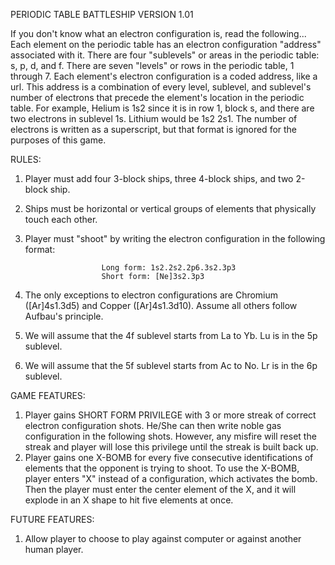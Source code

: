 PERIODIC TABLE BATTLESHIP VERSION 1.01

If you don't know what an electron configuration is, read the following...
    Each element on the periodic table has an electron configuration "address" associated with it. There are four "sublevels" or areas in the periodic table: s, p, d, and f. There are seven "levels" or rows in the periodic table, 1 through 7. Each element's electron configuration is a coded address, like a url. This address is a combination of every level, sublevel, and sublevel's number of electrons that precede the element's location in the periodic table. For example, Helium is 1s2 since it is in row 1, block s, and there are two electrons in sublevel 1s. Lithium would be 1s2 2s1. The number of electrons is written as a superscript, but that format is ignored for the purposes of this game. 



RULES:
1. Player must add four 3-block ships, three 4-block ships, and two 2-block ship.
2. Ships must be horizontal or vertical groups of elements that physically touch each other.
2. Player must "shoot" by writing the electron configuration in the following format: 
                
                        Long form: 1s2.2s2.2p6.3s2.3p3
                        Short form: [Ne]3s2.3p3

3. The only exceptions to electron configurations are Chromium ([Ar]4s1.3d5) and Copper ([Ar]4s1.3d10). Assume all others follow Aufbau's principle. 
5. We will assume that the 4f sublevel starts from La to Yb. Lu is in the 5p sublevel.
6. We will assume that the 5f sublevel starts from Ac to No. Lr is in the 6p sublevel.



GAME FEATURES:
1. Player gains SHORT FORM PRIVILEGE with 3 or more streak of correct electron configuration shots. He/She can then write noble gas configuration in the following shots. However, any misfire will reset the streak and player will lose this privilege until the streak is built back up. 
2. Player gains one X-BOMB for every five consecutive identifications of elements that the opponent is trying to shoot. To use the X-BOMB, player enters "X" instead of a configuration, which activates the bomb. Then the player must enter the center element of the X, and it will explode in an X shape to hit five elements at once.



FUTURE FEATURES:
1. Allow player to choose to play against computer or against another human player.